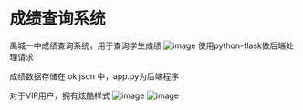 # 成绩查询系统 
禹城一中成绩查询系统，用于查询学生成绩
![image](https://github.com/user-attachments/assets/8718e27f-f3b1-4d87-ba52-ea360c92f731)
使用python-flask做后端处理请求

成绩数据存储在 ok.json 中，app.py为后端程序

对于VIP用户，拥有炫酷样式
![image](https://github.com/user-attachments/assets/7a4d3e89-c934-4401-b2a5-f834be346724)
![image](https://github.com/user-attachments/assets/1f7b3517-120b-4016-a84c-b44c848efb20)

